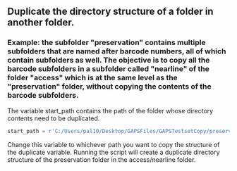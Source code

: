 ## Duplicate the directory structure of a folder in another folder.

### Example: the subfolder "preservation" contains multiple subfolders that are named after barcode numbers, all of which contain subfolders as well. The objective is to copy all the barcode subfolders in a subfolder called "nearline" of the folder "access" which is at the same level as the "preservation" folder, without copying the contents of the barcode subfolders.


The variable start_path contains the path of the folder whose directory contents need to be duplicated. 

```python
start_path = r'C:/Users/pal10/Desktop/GAPSFiles/GAPSTestsetCopy/preservation'
```

Change this variable to whichever path you want to copy the structure of the duplicate variable. Running the script will create a duplicate directory structure of the preservation folder in the access/nearline folder.

